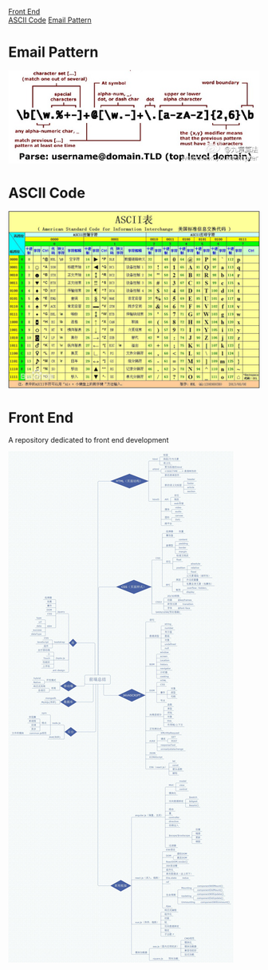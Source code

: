 
<a href="#front end">Front End</a>  
<a href="#ascii code">ASCII Code</a>
<a href="#email pattern">Email Pattern</a>

<a name='email pattern'></a>
# Email Pattern
![email](eb52001djw1emf3a32oa4j20pv09macb.jpg)


<a name='ascii code'></a>
# ASCII Code
![ascii](7e3e6709c93d70cf078fe06dfcdcd100baa12b5c.jpg)



<a name='front end'></a>
# Front End
A repository dedicated to front end development

![Ladder](./ee6c55fc375d0dd5e90f39e30da2f863_r.jpg)
